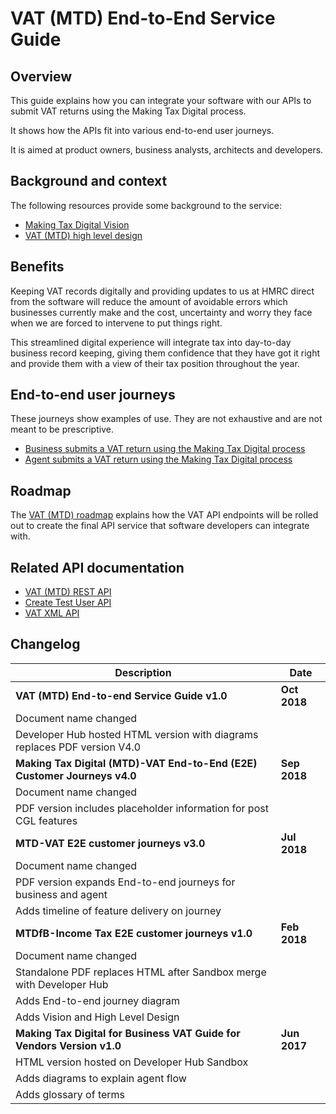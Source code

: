 # VAT (MTD) End-to-End Service Guide

## Overview

This guide explains how you can integrate your software with our APIs to submit VAT returns using the Making Tax Digital process.

It shows how the APIs fit into various end-to-end user journeys.

It is aimed at product owners, business analysts, architects and developers.

## Background and context

The following resources provide some background to the service:

  * [Making Tax Digital Vision](#)
  * [VAT (MTD) high level design](#)

## Benefits

Keeping VAT records digitally and providing updates to us at HMRC direct from the software will reduce the amount of avoidable errors which businesses currently make and the cost, uncertainty and worry they face when we are forced to intervene to put things right.

This streamlined digital experience will integrate tax into day-to-day business record keeping, giving them confidence that they have got it right and provide them with a view of their tax position throughout the year.

## End-to-end user journeys

These journeys show examples of use. They are not exhaustive and are not meant to be prescriptive.

  * [Business submits a VAT return using the Making Tax Digital process](#business-journey)
  * [Agent submits a VAT return using the Making Tax Digital process](#agent-journey)

## Roadmap

The [VAT (MTD) roadmap](https://hmrc-devhub-cycle-32.herokuapp.com/documentation/docs/vat-roadmap) explains how the VAT API endpoints will be rolled out to create the final API service that software developers can integrate with.

## Related API documentation

  * [VAT (MTD) REST API](https://hmrc-devhub-cycle-32.herokuapp.com/documentation/apis/vat-rest)
  * [Create Test User API](https://hmrc-devhub-cycle-32.herokuapp.com/documentation/apis/create-test-user-api)
  * [VAT XML API](https://hmrc-devhub-cycle-32.herokuapp.com/documentation/apis/vat-xml)

## Changelog

Description | Date
 --- | ---
**VAT (MTD) End-to-end Service Guide v1.0** | **Oct 2018**
Document name changed |
Developer Hub hosted HTML version with diagrams replaces PDF version V4.0 |
**Making Tax Digital (MTD)-VAT End-to-End (E2E) Customer Journeys v4.0** | **Sep 2018**
Document name changed |
PDF version includes placeholder information for post CGL features |
**MTD-VAT E2E customer journeys v3.0** | **Jul 2018**
Document name changed |
PDF version expands End-to-end journeys for business and agent |
Adds timeline of feature delivery on journey |
**MTDfB-Income Tax E2E customer journeys v1.0** | **Feb 2018**
Document name changed |
Standalone PDF replaces HTML after Sandbox merge with Developer Hub |
Adds End-to-end journey diagram |
Adds Vision and High Level Design |
**Making Tax Digital for Business VAT Guide for Vendors Version v1.0** | **Jun 2017**
HTML version hosted on Developer Hub Sandbox |
Adds diagrams to explain agent flow |
Adds glossary of terms |
